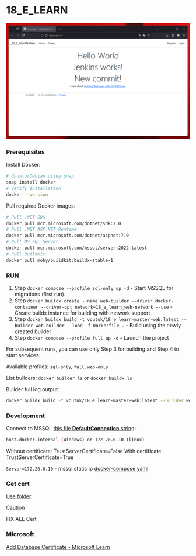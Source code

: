 # 18_E_LEARN

![Project Logo](./images/image.png)

### Prerequisites

Install Docker:

```sh
# Ubuntu/Debian using snap
snap install docker
# Verify installation
docker --version
```

Pull required Docker images:

```sh
# Pull .NET SDK
docker pull mcr.microsoft.com/dotnet/sdk:7.0
# Pull .NET ASP.NET Runtime
docker pull mcr.microsoft.com/dotnet/aspnet:7.0
# Pull MS SQL Server
docker pull mcr.microsoft.com/mssql/server:2022-latest
# Pull BuildKit
docker pull moby/buildkit:buildx-stable-1
```

### RUN

1. Step `docker compose --profile sql-only up -d` - Start MSSQL for migrations (first run).
2. Step `docker buildx create --name web-builder --driver docker-container --driver-opt network=18_e_learn_web-network --use` - Create buildx instance for building with network support.
3. Step `docker buildx build -t voutuk/18_e_learn-master-web:latest --builder web-builder --load -f Dockerfile .` - Build using the newly created builder
4. Step `docker compose --profile full up -d` - Launch the project

For subsequent runs, you can use only Step 3 for building and Step 4 to start services.

Available profiles: `sql-only`, `full`, `web-only`

List builders: `docker builder ls` or `docker buildx ls`

Builder full log output: 
```sh
docker buildx build -t voutuk/18_e_learn-master-web:latest --builder web-builder --load -f Dockerfile . --no-cache --progress=plain
```

### Development

Connect to MSSQL [this file **DefaultConnection** string](./18_E_LEARN/18_E_LEARN.Web/appsettings.json#3):

```sh 
host.docker.internal (Windows) or 172.20.0.10 (linux)
```

Without certificate: TrustServerCertificate=False
With certificate: TrustServerCertificate=True

`Server=172.20.0.10` - mssql static ip [docker-compose.yaml](./18_E_LEARN/docker-compose.yaml#37)
### Get cert

[Use folder](./18_E_LEARN/certificates)

> [!CAUTION]
> FIX ALL Cert

### Microsoft

[Add Database Certificate - Microsoft Learn](https://learn.microsoft.com/en-us/sql/linux/sql-server-linux-docker-container-security?view=sql-server-ver16#encrypt-connections-to-sql-server-linux-containers)


